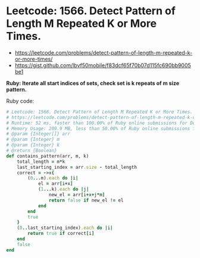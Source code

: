# Leetcode: 1566. Detect Pattern of Length M Repeated K or More Times.

- https://leetcode.com/problems/detect-pattern-of-length-m-repeated-k-or-more-times/
- https://gist.github.com/lbvf50mobile/f83dcf65f70b07d115fc690bb9005be1

**Ruby: Iterate all start indices of sets, check set is k repeats of m size pattern.**

Ruby code: 
```Ruby
# Leetcode: 1566. Detect Pattern of Length M Repeated K or More Times.
# https://leetcode.com/problems/detect-pattern-of-length-m-repeated-k-or-more-times/
# Runtime: 52 ms, faster than 100.00% of Ruby online submissions for Detect Pattern of Length M Repeated K or More Times.
# Memory Usage: 209.9 MB, less than 50.00% of Ruby online submissions for Detect Pattern of Length M Repeated K or More Times.
# @param {Integer[]} arr
# @param {Integer} m
# @param {Integer} k
# @return {Boolean}
def contains_pattern(arr, m, k)
    total_length = m*k
    last_starting_index = arr.size - total_length
    correct = ->x{
        (0...m).each do |i|
            el = arr[i+x]
            (1...k).each do |j|
                new_el = arr[i+x+j*m]
                return false if new_el != el
            end
        end
        true
    }
    (0..last_starting_index).each do |i|
        return true if correct[i]
    end
    false
end
```